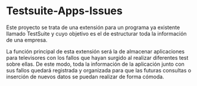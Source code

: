 # Testsuite-Apps-Issues
Este proyecto se trata de una extensión para un programa ya existente llamado TestSuite y cuyo objetivo es el de estructurar toda la información de una empresa.

La función principal de esta extensión será la de almacenar aplicaciones para televisores con los fallos que hayan surgido al realizar diferentes test sobre ellas. 
De este modo, toda la información de la aplicación junto con sus fallos quedará registrada y organizada para que las futuras consultas o inserción de nuevos 
datos se puedan realizar de forma cómoda.
